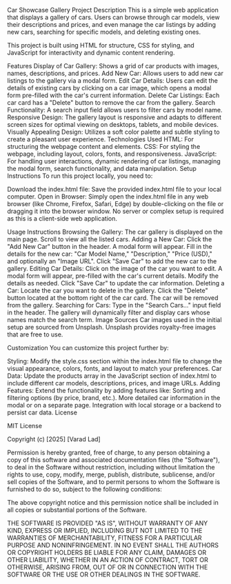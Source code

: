 Car Showcase Gallery
Project Description
This is a simple web application that displays a gallery of cars. Users can browse through car models, view their descriptions and prices, and even manage the car listings by adding new cars, searching for specific models, and deleting existing ones.

This project is built using HTML for structure, CSS for styling, and JavaScript for interactivity and dynamic content rendering.

Features
Display of Car Gallery: Shows a grid of car products with images, names, descriptions, and prices.
Add New Car: Allows users to add new car listings to the gallery via a modal form.
Edit Car Details: Users can edit the details of existing cars by clicking on a car image, which opens a modal form pre-filled with the car's current information.
Delete Car Listings: Each car card has a "Delete" button to remove the car from the gallery.
Search Functionality: A search input field allows users to filter cars by model name.
Responsive Design: The gallery layout is responsive and adapts to different screen sizes for optimal viewing on desktops, tablets, and mobile devices.
Visually Appealing Design: Utilizes a soft color palette and subtle styling to create a pleasant user experience.
Technologies Used
HTML: For structuring the webpage content and elements.
CSS: For styling the webpage, including layout, colors, fonts, and responsiveness.
JavaScript: For handling user interactions, dynamic rendering of car listings, managing the modal form, search functionality, and data manipulation.
Setup Instructions
To run this project locally, you need to:

Download the index.html file: Save the provided index.html file to your local computer.
Open in Browser: Simply open the index.html file in any web browser (like Chrome, Firefox, Safari, Edge) by double-clicking on the file or dragging it into the browser window.
No server or complex setup is required as this is a client-side web application.

Usage Instructions
Browsing the Gallery: The car gallery is displayed on the main page. Scroll to view all the listed cars.
Adding a New Car:
Click the "Add New Car" button in the header.
A modal form will appear.
Fill in the details for the new car: "Car Model Name," "Description," "Price (USD)," and optionally an "Image URL".
Click "Save Car" to add the new car to the gallery.
Editing Car Details:
Click on the image of the car you want to edit.
A modal form will appear, pre-filled with the car's current details.
Modify the details as needed.
Click "Save Car" to update the car information.
Deleting a Car:
Locate the car you want to delete in the gallery.
Click the "Delete" button located at the bottom right of the car card.
The car will be removed from the gallery.
Searching for Cars:
Type in the "Search Cars..." input field in the header.
The gallery will dynamically filter and display cars whose names match the search term.
Image Sources
Car images used in the initial setup are sourced from Unsplash. Unsplash provides royalty-free images that are free to use.

Customization
You can customize this project further by:

Styling: Modify the style.css section within the index.html file to change the visual appearance, colors, fonts, and layout to match your preferences.
Car Data: Update the products array in the JavaScript section of index.html to include different car models, descriptions, prices, and image URLs.
Adding Features: Extend the functionality by adding features like:
Sorting and filtering options (by price, brand, etc.).
More detailed car information in the modal or on a separate page.
Integration with local storage or a backend to persist car data.
License


MIT License

Copyright (c) [2025] [Varad Lad]

Permission is hereby granted, free of charge, to any person obtaining a copy
of this software and associated documentation files (the "Software"), to deal
in the Software without restriction, including without limitation the rights
to use, copy, modify, merge, publish, distribute, sublicense, and/or sell
copies of the Software, and to permit persons to whom the Software is
furnished to do so, subject to the following conditions:

The above copyright notice and this permission notice shall be included in all
copies or substantial portions of the Software.

THE SOFTWARE IS PROVIDED "AS IS", WITHOUT WARRANTY OF ANY KIND, EXPRESS OR
IMPLIED, INCLUDING BUT NOT LIMITED TO THE WARRANTIES OF MERCHANTABILITY,
FITNESS FOR A PARTICULAR PURPOSE AND NONINFRINGEMENT. IN NO EVENT SHALL THE
AUTHORS OR COPYRIGHT HOLDERS BE LIABLE FOR ANY CLAIM, DAMAGES OR OTHER
LIABILITY, WHETHER IN AN ACTION OF CONTRACT, TORT OR OTHERWISE, ARISING FROM,
OUT OF OR IN CONNECTION WITH THE SOFTWARE OR THE USE OR OTHER DEALINGS IN THE
SOFTWARE.
